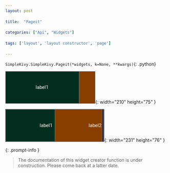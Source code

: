 ```yaml
---
layout: post

title:  "Pageit"

categories: ["Api", "Widgets"]

tags: ['layout', 'layout constructor', 'page']

---
```

`SimpleKivy.SimpleKivy.Pageit(*widgets, k=None, **kwargs)`{: .python}


![Pageit.png](assets/img/docs/Pageit.png){: width="210" height="75" }

![Pageit.2.png](assets/img/docs/Pageit.2.png){: width="231" height="76" }


{: .prompt-info }

> The documentation of this widget creator function is under construction. Please come back at a latter date.
